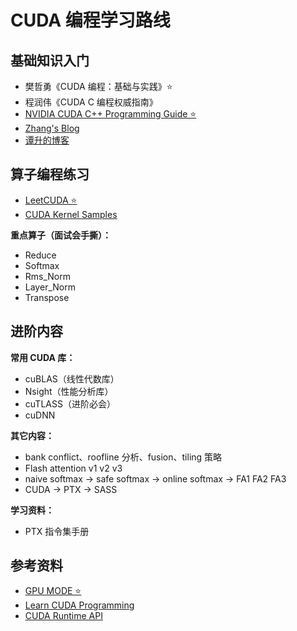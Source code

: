 # CUDA 编程学习路线

## 基础知识入门

- 樊哲勇《CUDA 编程：基础与实践》⭐
- 程润伟《CUDA C 编程权威指南》
- [<u>NVIDIA CUDA C++ Programming Guide ⭐</u>](https://docs.nvidia.com/cuda/cuda-c-programming-guide/index.html#)
- [<u>Zhang's Blog</u>](https://www.armcvai.cn/categories.html)
- [<u>谭升的博客</u>](https://face2ai.com/program-blog/#GPU%E7%BC%96%E7%A8%8B%EF%BC%88CUDA%EF%BC%89)

## 算子编程练习

- [<u>LeetCUDA ⭐</u>](https://github.com/xlite-dev/LeetCUDA)
- [<u>CUDA Kernel Samples</u>](https://github.com/Tongkaio/CUDA_Kernel_Samples)

**重点算子（面试会手撕）：**

- Reduce
- Softmax
- Rms_Norm
- Layer_Norm
- Transpose

## 进阶内容

**常用 CUDA 库：**

- cuBLAS（线性代数库）
- Nsight（性能分析库）
- cuTLASS（进阶必会）
- cuDNN

**其它内容：**

- bank conflict、roofline 分析、fusion、tiling 策略
- Flash attention v1 v2 v3
- naive softmax -> safe softmax -> online softmax -> FA1 FA2 FA3
- CUDA -> PTX -> SASS

**学习资料：**

- PTX 指令集手册

## 参考资料

- [<u>GPU MODE ⭐</u>](https://github.com/gpu-mode)
- [<u>Learn CUDA Programming</u>](https://github.com/PacktPublishing/Learn-CUDA-Programming)
- [<u>CUDA Runtime API</u>](https://docs.nvidia.com/cuda/cuda-runtime-api/index.html)

